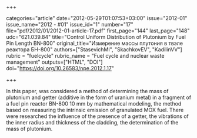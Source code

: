 +++

categories="article"
date="2012-05-29T01:07:53+03:00"
issue="2012-01"
issue_name="2012 - #01"
issue_id="1"
number="17"
file="pdf/2012/01/2012-01-article-17.pdf"
first_page="144"
last_page="148"
udc="621.039.84"
title="Control Uniform Distribution of Plutonium by Fuel Pin Length BN-800"
original_title="Измерение массы плутония в твэле реактора БН-800"
authors=["StasevichMI", "SkachkovEV", "KadilinVV"]
rubric = "fuelcycle"
rubric_name = "Fuel cycle and nuclear waste management"
outputs=["HTML", "DOI"]
doi="https://doi.org/10.26583/npe.2012.1.17"

+++

In this paper, was considered a method of determining the mass of plutonium and getter (additive in the form of uranium metal) in a fragment of a fuel pin reactor BN-800 10 mm by mathematical modeling, the method based on measuring the intrinsic emission of granulated MOX fuel. There were researched the influence of the presence of a getter, the vibrations of the inner radius and thickness of the cladding, the determination of the mass of plutonium.